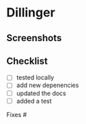 # Dillinger

## Screenshots

## Checklist

- [ ] tested locally
- [ ] add new depenencies
- [ ] updated the docs
- [ ] added a test

Fixes #
